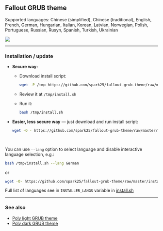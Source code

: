 ## Fallout GRUB theme

Supported languages: Chinese (simplified), Chinese (traditional), English, French, German, Hungarian, Italian, Korean, Latvian, Norwegian, Polish, Portuguese, Russian, Rusyn, Spanish, Turkish, Ukrainian

![](https://i.imgur.com/7LUYwTn.gif)

---


### Installation / update

- **Secure way:**

  - Download install script:

    ```sh
    wget -P /tmp https://github.com/spark25/fallout-grub-theme/raw/master/install.sh
    ```

  - Review it at `/tmp/install.sh`

  - Run it:

    ```sh
    bash /tmp/install.sh
    ```

- **Easier, less secure way** — just download and run install script:

  ```sh
  wget -O - https://github.com/spark25/fallout-grub-theme/raw/master/install.sh | bash
  ```

<br>

You can use `--lang` option to select language and disable interactive language selection, e.g.:

```sh
bash /tmp/install.sh --lang German
```

or

```sh
wget -O- https://github.com/spark25/fallout-grub-theme/raw/master/install.sh | bash -s -- --lang Korean
```

Full list of languages see in `INSTALLER_LANGS` variable in [install.sh](install.sh)

---

### See also

- [Poly light GRUB theme](https://github.com/spark25/poly-light)
- [Poly dark GRUB theme](https://github.com/spark25/poly-dark)
